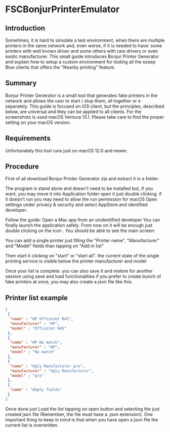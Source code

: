 # FSCBonjurPrinterEmulator

## Introduction
Sometimes, it is hard to simulate a test environment, when there are multiple printers in the same network and, even worse, if it is needed to have: some printers with well known driver and some others with rare drivers or even exotic manufacturer. This small guide introduces Bonjur Printer Generator and explain how to setup a custom environment for testing all the ezeep Blue clients that offers the "Nearby printing" feature.


## Summary
Bonjur Printer Generator is a small tool that generates fake printers in the network and allows the user to start / stop them, all together or e separately. This guide is focused on iOS client, but the principles, described below, are universal and they can be applied to all clients. For the screenshots is used macOS Ventura 13.1. Please take care to find the proper setting on your macOS version.

## Requirements
Unfortunately this tool runs just on macOS 12.0 and newer.

## Procedure
First of all download Bonjur Printer Generator zip and extract it in a folder: 

The program is stand alone and doesn't need to be installed but, if you want, you may move it into Application folder
open it just double clicking. if it doesn't run you may need to allow the run permission for macOS 
Open settings under privacy & security and select AppStore and identified developer.

Follow the guide: Open a Mac app from an unidentified developer
You can finally launch the application safely. From now on it will be enough just double clicking on the icon . You should be able to see the main screen:

You can add a single printer just filling the "Printer name", "Manufacturer" and "Model" fields than tapping on "Add in list"

Then start it clicking on "start" or "start all". the current state of the single printing service is visible below the printer manufacturer and model

Once your list is complete. you can also save it and restore for another session using save and load functionalities 
if you prefer to create bunch of fake printers at once, you may also create a json file like this:


## Printer list example
```json
[
 {
  "name" : "HP OfficeJet R45",
  "manufacturer" : "HP",
  "model" : "OfficeJet R45"
 },
 {
  "name" : "HP No match",
  "manufacturer" : "HP",
  "model" : "No match"
 },
 {
  "name" : "Ugly Manufacturer pro",
  "manufacturer" : "Ugly Manufacturer",
  "model" : "pro"
 },
 {
  "name" : "Empty fields"
 }
]
```

Once done just Load the list tapping on open button and selecting the just created json file (Remember, the file must have a .json extension). One important thing to keep in mind is that when you have open a json file the current list is overwritten.
